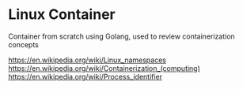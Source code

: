 <h1>Linux Container</h1>

<p> Container from scratch using Golang, used to review containerization concepts </p>

https://en.wikipedia.org/wiki/Linux_namespaces
<br>
https://en.wikipedia.org/wiki/Containerization_(computing)
<br>
https://en.wikipedia.org/wiki/Process_identifier
